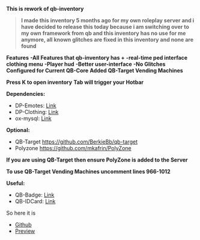 **This is rework of qb-inventory**

> **I made this inventory 5 months ago for my own roleplay server and i have decided to release this today because i am switching over to my own framework from qb and this inventory has no use for me anymore, all known glitches are fixed in this inventory and none are found**

**Features**
**-All Features that qb-inventory has +**
**-real-time ped interface clothing menu**
**-Player hud**
**-Better user-interface** 
**-No Glitches**
**Configured for Current QB-Core**
**Added QB-Target Vending Machines**

**Press K to open inventory**
**Tab will trigger your Hotbar**

**Dependencies:**
- DP-Emotes: <a href="https://github.com/andristum/dpemotes">Link</a>
- DP-Clothing: <a href="https://github.com/andristum/dpclothing">Link</a>
- ox-mysql: <a href="https://github.com/overextended/oxmysql">Link</a>

**Optional:**
- QB-Target https://github.com/BerkieBb/qb-target
- Polyzone https://github.com/mkafrin/PolyZone

**If you are using QB-Target then ensure PolyZone is added to the Server**

**To use QB-Target Vending Machines uncomment lines 966-1012**

**Useful:** 
- QB-Badge: <a href="https://github.com/DOSE-420/qb-policebadge">Link</a> 
- QB-IDCard: <a href="https://github.com/alp1x/qb-idcard">Link</a>

So here it is
- <a href="https://github.com/AxisGe0/ax-inventory-v6">Github</a>
- <a href="https://www.youtube.com/watch?v=nzv32JEanYE">Preview</a>
